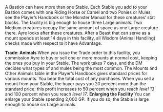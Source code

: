 A Bastion can have more than one Stable. Each Stable you add to your Bastion comes with one Riding Horse or Camel and two Ponies or Mules; see the Player’s Handbook or the Monster Manual for these creatures’ stat blocks. The facility is big enough to house three
Large animals. Two Medium creatures occupy the same amount of space as one Large creature there. Ayre looks after these creatures. After a Beast that can serve as a mount spends at least 14 days in this facility, all Wisdom (Animal Handling) checks made with respect to it have Advantage.

**Trade: Animals** When you issue the Trade order to this facility, you commission Ayre to buy or sell one or more mounts at normal cost, keeping the ones you buy in your Stable. The work takes 7 days, and the DM decides what types of and mules being the most common. The Mounts and Other Animals table in the Player’s Handbook gives standard prices for various mounts. You bear the total cost of any purchases. When you sell a mount from your Stable, the buyer pays you 20 percent more than the standard price; this profit increases to 50 percent when you reach *level 13* and 100 percent when you reach *level 17*.
**Enlarging the Facility** You can enlarge your Stable spending 2,000 GP. If you do so, the Stable is large enough to house six Large animals.